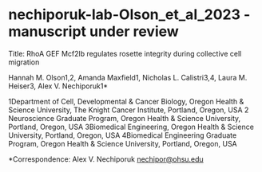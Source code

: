 # nechiporuk-lab-Olson_et_al_2023 - manuscript under review
Title: RhoA GEF Mcf2lb regulates rosette integrity during collective cell migration

Hannah M. Olson1,2, Amanda Maxfield1, Nicholas L. Calistri3,4, Laura M. Heiser3, Alex V. Nechiporuk1*

1Department of Cell, Developmental & Cancer Biology, Oregon Health & Science University, The Knight Cancer Institute, Portland, Oregon, USA
2 Neuroscience Graduate Program, Oregon Health & Science University, Portland, Oregon, USA
3Biomedical Engineering, Oregon Health & Science University, Portland, Oregon, USA
4Biomedical Engineering Graduate Program, Oregon Health & Science University, Portland, Oregon, USA

*Correspondence: 
Alex V. Nechiporuk
nechipor@ohsu.edu

